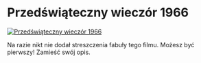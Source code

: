 Przedświąteczny wieczór 1966 
=============
[![Przedświąteczny wieczór 1966 ](http://vidos.pl/images/player.gif)](http://vidos.pl/przedswiateczny-wieczor-1966)

 Na razie nikt nie dodał streszczenia fabuły tego filmu. Możesz być pierwszy! Zamieść swój opis.
